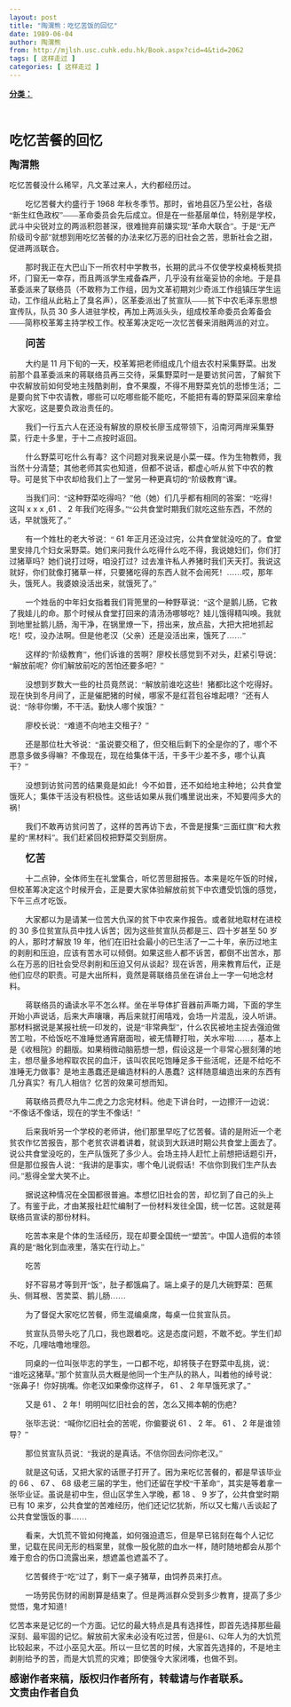 ```yaml
---
layout: post
title: "陶渭熊：吃忆苦饭的回忆"
date: 1989-06-04
author: 陶渭熊
from: http://mjlsh.usc.cuhk.edu.hk/Book.aspx?cid=4&tid=2062
tags: [ 这样走过 ]
categories: [ 这样走过 ]
---
```


<div style="margin: 15px 10px 10px 0px;">
 <div>
  <span id="ctl00_ContentPlaceHolder1_chapter1_SubjectLabel" style="font-weight:bold;text-decoration:underline;">
   分类：
  </span>
 </div>
 <!--[if gte mso 9]><xml>
 <o:OfficeDocumentSettings>
  <o:PixelsPerInch>96</o:PixelsPerInch>
  <o:TargetScreenSize>800x600</o:TargetScreenSize>
 </o:OfficeDocumentSettings>
</xml><![endif]-->
 <!--[if gte mso 9]><xml>
 <w:WordDocument>
  <w:View>Normal</w:View>
  <w:Zoom>0</w:Zoom>
  <w:TrackMoves/>
  <w:TrackFormatting/>
  <w:PunctuationKerning/>
  <w:ValidateAgainstSchemas/>
  <w:SaveIfXMLInvalid>false</w:SaveIfXMLInvalid>
  <w:IgnoreMixedContent>false</w:IgnoreMixedContent>
  <w:AlwaysShowPlaceholderText>false</w:AlwaysShowPlaceholderText>
  <w:DoNotPromoteQF/>
  <w:LidThemeOther>EN-US</w:LidThemeOther>
  <w:LidThemeAsian>JA</w:LidThemeAsian>
  <w:LidThemeComplexScript>X-NONE</w:LidThemeComplexScript>
  <w:Compatibility>
   <w:BreakWrappedTables/>
   <w:SnapToGridInCell/>
   <w:WrapTextWithPunct/>
   <w:UseAsianBreakRules/>
   <w:DontGrowAutofit/>
   <w:SplitPgBreakAndParaMark/>
   <w:EnableOpenTypeKerning/>
   <w:DontFlipMirrorIndents/>
   <w:OverrideTableStyleHps/>
   <w:UseFELayout/>
  </w:Compatibility>
  <m:mathPr>
   <m:mathFont m:val="Cambria Math"/>
   <m:brkBin m:val="before"/>
   <m:brkBinSub m:val="&#45;-"/>
   <m:smallFrac m:val="off"/>
   <m:dispDef/>
   <m:lMargin m:val="0"/>
   <m:rMargin m:val="0"/>
   <m:defJc m:val="centerGroup"/>
   <m:wrapIndent m:val="1440"/>
   <m:intLim m:val="subSup"/>
   <m:naryLim m:val="undOvr"/>
  </m:mathPr></w:WordDocument>
</xml><![endif]-->
 <!--[if gte mso 9]><xml>
 <w:LatentStyles DefLockedState="false" DefUnhideWhenUsed="true"
  DefSemiHidden="true" DefQFormat="false" DefPriority="99"
  LatentStyleCount="276">
  <w:LsdException Locked="false" Priority="0" SemiHidden="false"
   UnhideWhenUsed="false" QFormat="true" Name="Normal"/>
  <w:LsdException Locked="false" Priority="9" SemiHidden="false"
   UnhideWhenUsed="false" QFormat="true" Name="heading 1"/>
  <w:LsdException Locked="false" Priority="9" QFormat="true" Name="heading 2"/>
  <w:LsdException Locked="false" Priority="9" QFormat="true" Name="heading 3"/>
  <w:LsdException Locked="false" Priority="9" QFormat="true" Name="heading 4"/>
  <w:LsdException Locked="false" Priority="9" QFormat="true" Name="heading 5"/>
  <w:LsdException Locked="false" Priority="0" QFormat="true" Name="heading 6"/>
  <w:LsdException Locked="false" Priority="9" QFormat="true" Name="heading 7"/>
  <w:LsdException Locked="false" Priority="9" QFormat="true" Name="heading 8"/>
  <w:LsdException Locked="false" Priority="9" QFormat="true" Name="heading 9"/>
  <w:LsdException Locked="false" Priority="39" Name="toc 1"/>
  <w:LsdException Locked="false" Priority="39" Name="toc 2"/>
  <w:LsdException Locked="false" Priority="39" Name="toc 3"/>
  <w:LsdException Locked="false" Priority="39" Name="toc 4"/>
  <w:LsdException Locked="false" Priority="39" Name="toc 5"/>
  <w:LsdException Locked="false" Priority="39" Name="toc 6"/>
  <w:LsdException Locked="false" Priority="39" Name="toc 7"/>
  <w:LsdException Locked="false" Priority="39" Name="toc 8"/>
  <w:LsdException Locked="false" Priority="39" Name="toc 9"/>
  <w:LsdException Locked="false" Priority="35" QFormat="true" Name="caption"/>
  <w:LsdException Locked="false" Priority="10" SemiHidden="false"
   UnhideWhenUsed="false" QFormat="true" Name="Title"/>
  <w:LsdException Locked="false" Priority="0" Name="Default Paragraph Font"/>
  <w:LsdException Locked="false" Priority="11" SemiHidden="false"
   UnhideWhenUsed="false" QFormat="true" Name="Subtitle"/>
  <w:LsdException Locked="false" Priority="22" SemiHidden="false"
   UnhideWhenUsed="false" QFormat="true" Name="Strong"/>
  <w:LsdException Locked="false" Priority="20" SemiHidden="false"
   UnhideWhenUsed="false" QFormat="true" Name="Emphasis"/>
  <w:LsdException Locked="false" Priority="59" SemiHidden="false"
   UnhideWhenUsed="false" Name="Table Grid"/>
  <w:LsdException Locked="false" UnhideWhenUsed="false" Name="Placeholder Text"/>
  <w:LsdException Locked="false" Priority="1" SemiHidden="false"
   UnhideWhenUsed="false" QFormat="true" Name="No Spacing"/>
  <w:LsdException Locked="false" Priority="60" SemiHidden="false"
   UnhideWhenUsed="false" Name="Light Shading"/>
  <w:LsdException Locked="false" Priority="61" SemiHidden="false"
   UnhideWhenUsed="false" Name="Light List"/>
  <w:LsdException Locked="false" Priority="62" SemiHidden="false"
   UnhideWhenUsed="false" Name="Light Grid"/>
  <w:LsdException Locked="false" Priority="63" SemiHidden="false"
   UnhideWhenUsed="false" Name="Medium Shading 1"/>
  <w:LsdException Locked="false" Priority="64" SemiHidden="false"
   UnhideWhenUsed="false" Name="Medium Shading 2"/>
  <w:LsdException Locked="false" Priority="65" SemiHidden="false"
   UnhideWhenUsed="false" Name="Medium List 1"/>
  <w:LsdException Locked="false" Priority="66" SemiHidden="false"
   UnhideWhenUsed="false" Name="Medium List 2"/>
  <w:LsdException Locked="false" Priority="67" SemiHidden="false"
   UnhideWhenUsed="false" Name="Medium Grid 1"/>
  <w:LsdException Locked="false" Priority="68" SemiHidden="false"
   UnhideWhenUsed="false" Name="Medium Grid 2"/>
  <w:LsdException Locked="false" Priority="69" SemiHidden="false"
   UnhideWhenUsed="false" Name="Medium Grid 3"/>
  <w:LsdException Locked="false" Priority="70" SemiHidden="false"
   UnhideWhenUsed="false" Name="Dark List"/>
  <w:LsdException Locked="false" Priority="71" SemiHidden="false"
   UnhideWhenUsed="false" Name="Colorful Shading"/>
  <w:LsdException Locked="false" Priority="72" SemiHidden="false"
   UnhideWhenUsed="false" Name="Colorful List"/>
  <w:LsdException Locked="false" Priority="73" SemiHidden="false"
   UnhideWhenUsed="false" Name="Colorful Grid"/>
  <w:LsdException Locked="false" Priority="60" SemiHidden="false"
   UnhideWhenUsed="false" Name="Light Shading Accent 1"/>
  <w:LsdException Locked="false" Priority="61" SemiHidden="false"
   UnhideWhenUsed="false" Name="Light List Accent 1"/>
  <w:LsdException Locked="false" Priority="62" SemiHidden="false"
   UnhideWhenUsed="false" Name="Light Grid Accent 1"/>
  <w:LsdException Locked="false" Priority="63" SemiHidden="false"
   UnhideWhenUsed="false" Name="Medium Shading 1 Accent 1"/>
  <w:LsdException Locked="false" Priority="64" SemiHidden="false"
   UnhideWhenUsed="false" Name="Medium Shading 2 Accent 1"/>
  <w:LsdException Locked="false" Priority="65" SemiHidden="false"
   UnhideWhenUsed="false" Name="Medium List 1 Accent 1"/>
  <w:LsdException Locked="false" UnhideWhenUsed="false" Name="Revision"/>
  <w:LsdException Locked="false" Priority="34" SemiHidden="false"
   UnhideWhenUsed="false" QFormat="true" Name="List Paragraph"/>
  <w:LsdException Locked="false" Priority="29" SemiHidden="false"
   UnhideWhenUsed="false" QFormat="true" Name="Quote"/>
  <w:LsdException Locked="false" Priority="30" SemiHidden="false"
   UnhideWhenUsed="false" QFormat="true" Name="Intense Quote"/>
  <w:LsdException Locked="false" Priority="66" SemiHidden="false"
   UnhideWhenUsed="false" Name="Medium List 2 Accent 1"/>
  <w:LsdException Locked="false" Priority="67" SemiHidden="false"
   UnhideWhenUsed="false" Name="Medium Grid 1 Accent 1"/>
  <w:LsdException Locked="false" Priority="68" SemiHidden="false"
   UnhideWhenUsed="false" Name="Medium Grid 2 Accent 1"/>
  <w:LsdException Locked="false" Priority="69" SemiHidden="false"
   UnhideWhenUsed="false" Name="Medium Grid 3 Accent 1"/>
  <w:LsdException Locked="false" Priority="70" SemiHidden="false"
   UnhideWhenUsed="false" Name="Dark List Accent 1"/>
  <w:LsdException Locked="false" Priority="71" SemiHidden="false"
   UnhideWhenUsed="false" Name="Colorful Shading Accent 1"/>
  <w:LsdException Locked="false" Priority="72" SemiHidden="false"
   UnhideWhenUsed="false" Name="Colorful List Accent 1"/>
  <w:LsdException Locked="false" Priority="73" SemiHidden="false"
   UnhideWhenUsed="false" Name="Colorful Grid Accent 1"/>
  <w:LsdException Locked="false" Priority="60" SemiHidden="false"
   UnhideWhenUsed="false" Name="Light Shading Accent 2"/>
  <w:LsdException Locked="false" Priority="61" SemiHidden="false"
   UnhideWhenUsed="false" Name="Light List Accent 2"/>
  <w:LsdException Locked="false" Priority="62" SemiHidden="false"
   UnhideWhenUsed="false" Name="Light Grid Accent 2"/>
  <w:LsdException Locked="false" Priority="63" SemiHidden="false"
   UnhideWhenUsed="false" Name="Medium Shading 1 Accent 2"/>
  <w:LsdException Locked="false" Priority="64" SemiHidden="false"
   UnhideWhenUsed="false" Name="Medium Shading 2 Accent 2"/>
  <w:LsdException Locked="false" Priority="65" SemiHidden="false"
   UnhideWhenUsed="false" Name="Medium List 1 Accent 2"/>
  <w:LsdException Locked="false" Priority="66" SemiHidden="false"
   UnhideWhenUsed="false" Name="Medium List 2 Accent 2"/>
  <w:LsdException Locked="false" Priority="67" SemiHidden="false"
   UnhideWhenUsed="false" Name="Medium Grid 1 Accent 2"/>
  <w:LsdException Locked="false" Priority="68" SemiHidden="false"
   UnhideWhenUsed="false" Name="Medium Grid 2 Accent 2"/>
  <w:LsdException Locked="false" Priority="69" SemiHidden="false"
   UnhideWhenUsed="false" Name="Medium Grid 3 Accent 2"/>
  <w:LsdException Locked="false" Priority="70" SemiHidden="false"
   UnhideWhenUsed="false" Name="Dark List Accent 2"/>
  <w:LsdException Locked="false" Priority="71" SemiHidden="false"
   UnhideWhenUsed="false" Name="Colorful Shading Accent 2"/>
  <w:LsdException Locked="false" Priority="72" SemiHidden="false"
   UnhideWhenUsed="false" Name="Colorful List Accent 2"/>
  <w:LsdException Locked="false" Priority="73" SemiHidden="false"
   UnhideWhenUsed="false" Name="Colorful Grid Accent 2"/>
  <w:LsdException Locked="false" Priority="60" SemiHidden="false"
   UnhideWhenUsed="false" Name="Light Shading Accent 3"/>
  <w:LsdException Locked="false" Priority="61" SemiHidden="false"
   UnhideWhenUsed="false" Name="Light List Accent 3"/>
  <w:LsdException Locked="false" Priority="62" SemiHidden="false"
   UnhideWhenUsed="false" Name="Light Grid Accent 3"/>
  <w:LsdException Locked="false" Priority="63" SemiHidden="false"
   UnhideWhenUsed="false" Name="Medium Shading 1 Accent 3"/>
  <w:LsdException Locked="false" Priority="64" SemiHidden="false"
   UnhideWhenUsed="false" Name="Medium Shading 2 Accent 3"/>
  <w:LsdException Locked="false" Priority="65" SemiHidden="false"
   UnhideWhenUsed="false" Name="Medium List 1 Accent 3"/>
  <w:LsdException Locked="false" Priority="66" SemiHidden="false"
   UnhideWhenUsed="false" Name="Medium List 2 Accent 3"/>
  <w:LsdException Locked="false" Priority="67" SemiHidden="false"
   UnhideWhenUsed="false" Name="Medium Grid 1 Accent 3"/>
  <w:LsdException Locked="false" Priority="68" SemiHidden="false"
   UnhideWhenUsed="false" Name="Medium Grid 2 Accent 3"/>
  <w:LsdException Locked="false" Priority="69" SemiHidden="false"
   UnhideWhenUsed="false" Name="Medium Grid 3 Accent 3"/>
  <w:LsdException Locked="false" Priority="70" SemiHidden="false"
   UnhideWhenUsed="false" Name="Dark List Accent 3"/>
  <w:LsdException Locked="false" Priority="71" SemiHidden="false"
   UnhideWhenUsed="false" Name="Colorful Shading Accent 3"/>
  <w:LsdException Locked="false" Priority="72" SemiHidden="false"
   UnhideWhenUsed="false" Name="Colorful List Accent 3"/>
  <w:LsdException Locked="false" Priority="73" SemiHidden="false"
   UnhideWhenUsed="false" Name="Colorful Grid Accent 3"/>
  <w:LsdException Locked="false" Priority="60" SemiHidden="false"
   UnhideWhenUsed="false" Name="Light Shading Accent 4"/>
  <w:LsdException Locked="false" Priority="61" SemiHidden="false"
   UnhideWhenUsed="false" Name="Light List Accent 4"/>
  <w:LsdException Locked="false" Priority="62" SemiHidden="false"
   UnhideWhenUsed="false" Name="Light Grid Accent 4"/>
  <w:LsdException Locked="false" Priority="63" SemiHidden="false"
   UnhideWhenUsed="false" Name="Medium Shading 1 Accent 4"/>
  <w:LsdException Locked="false" Priority="64" SemiHidden="false"
   UnhideWhenUsed="false" Name="Medium Shading 2 Accent 4"/>
  <w:LsdException Locked="false" Priority="65" SemiHidden="false"
   UnhideWhenUsed="false" Name="Medium List 1 Accent 4"/>
  <w:LsdException Locked="false" Priority="66" SemiHidden="false"
   UnhideWhenUsed="false" Name="Medium List 2 Accent 4"/>
  <w:LsdException Locked="false" Priority="67" SemiHidden="false"
   UnhideWhenUsed="false" Name="Medium Grid 1 Accent 4"/>
  <w:LsdException Locked="false" Priority="68" SemiHidden="false"
   UnhideWhenUsed="false" Name="Medium Grid 2 Accent 4"/>
  <w:LsdException Locked="false" Priority="69" SemiHidden="false"
   UnhideWhenUsed="false" Name="Medium Grid 3 Accent 4"/>
  <w:LsdException Locked="false" Priority="70" SemiHidden="false"
   UnhideWhenUsed="false" Name="Dark List Accent 4"/>
  <w:LsdException Locked="false" Priority="71" SemiHidden="false"
   UnhideWhenUsed="false" Name="Colorful Shading Accent 4"/>
  <w:LsdException Locked="false" Priority="72" SemiHidden="false"
   UnhideWhenUsed="false" Name="Colorful List Accent 4"/>
  <w:LsdException Locked="false" Priority="73" SemiHidden="false"
   UnhideWhenUsed="false" Name="Colorful Grid Accent 4"/>
  <w:LsdException Locked="false" Priority="60" SemiHidden="false"
   UnhideWhenUsed="false" Name="Light Shading Accent 5"/>
  <w:LsdException Locked="false" Priority="61" SemiHidden="false"
   UnhideWhenUsed="false" Name="Light List Accent 5"/>
  <w:LsdException Locked="false" Priority="62" SemiHidden="false"
   UnhideWhenUsed="false" Name="Light Grid Accent 5"/>
  <w:LsdException Locked="false" Priority="63" SemiHidden="false"
   UnhideWhenUsed="false" Name="Medium Shading 1 Accent 5"/>
  <w:LsdException Locked="false" Priority="64" SemiHidden="false"
   UnhideWhenUsed="false" Name="Medium Shading 2 Accent 5"/>
  <w:LsdException Locked="false" Priority="65" SemiHidden="false"
   UnhideWhenUsed="false" Name="Medium List 1 Accent 5"/>
  <w:LsdException Locked="false" Priority="66" SemiHidden="false"
   UnhideWhenUsed="false" Name="Medium List 2 Accent 5"/>
  <w:LsdException Locked="false" Priority="67" SemiHidden="false"
   UnhideWhenUsed="false" Name="Medium Grid 1 Accent 5"/>
  <w:LsdException Locked="false" Priority="68" SemiHidden="false"
   UnhideWhenUsed="false" Name="Medium Grid 2 Accent 5"/>
  <w:LsdException Locked="false" Priority="69" SemiHidden="false"
   UnhideWhenUsed="false" Name="Medium Grid 3 Accent 5"/>
  <w:LsdException Locked="false" Priority="70" SemiHidden="false"
   UnhideWhenUsed="false" Name="Dark List Accent 5"/>
  <w:LsdException Locked="false" Priority="71" SemiHidden="false"
   UnhideWhenUsed="false" Name="Colorful Shading Accent 5"/>
  <w:LsdException Locked="false" Priority="72" SemiHidden="false"
   UnhideWhenUsed="false" Name="Colorful List Accent 5"/>
  <w:LsdException Locked="false" Priority="73" SemiHidden="false"
   UnhideWhenUsed="false" Name="Colorful Grid Accent 5"/>
  <w:LsdException Locked="false" Priority="60" SemiHidden="false"
   UnhideWhenUsed="false" Name="Light Shading Accent 6"/>
  <w:LsdException Locked="false" Priority="61" SemiHidden="false"
   UnhideWhenUsed="false" Name="Light List Accent 6"/>
  <w:LsdException Locked="false" Priority="62" SemiHidden="false"
   UnhideWhenUsed="false" Name="Light Grid Accent 6"/>
  <w:LsdException Locked="false" Priority="63" SemiHidden="false"
   UnhideWhenUsed="false" Name="Medium Shading 1 Accent 6"/>
  <w:LsdException Locked="false" Priority="64" SemiHidden="false"
   UnhideWhenUsed="false" Name="Medium Shading 2 Accent 6"/>
  <w:LsdException Locked="false" Priority="65" SemiHidden="false"
   UnhideWhenUsed="false" Name="Medium List 1 Accent 6"/>
  <w:LsdException Locked="false" Priority="66" SemiHidden="false"
   UnhideWhenUsed="false" Name="Medium List 2 Accent 6"/>
  <w:LsdException Locked="false" Priority="67" SemiHidden="false"
   UnhideWhenUsed="false" Name="Medium Grid 1 Accent 6"/>
  <w:LsdException Locked="false" Priority="68" SemiHidden="false"
   UnhideWhenUsed="false" Name="Medium Grid 2 Accent 6"/>
  <w:LsdException Locked="false" Priority="69" SemiHidden="false"
   UnhideWhenUsed="false" Name="Medium Grid 3 Accent 6"/>
  <w:LsdException Locked="false" Priority="70" SemiHidden="false"
   UnhideWhenUsed="false" Name="Dark List Accent 6"/>
  <w:LsdException Locked="false" Priority="71" SemiHidden="false"
   UnhideWhenUsed="false" Name="Colorful Shading Accent 6"/>
  <w:LsdException Locked="false" Priority="72" SemiHidden="false"
   UnhideWhenUsed="false" Name="Colorful List Accent 6"/>
  <w:LsdException Locked="false" Priority="73" SemiHidden="false"
   UnhideWhenUsed="false" Name="Colorful Grid Accent 6"/>
  <w:LsdException Locked="false" Priority="19" SemiHidden="false"
   UnhideWhenUsed="false" QFormat="true" Name="Subtle Emphasis"/>
  <w:LsdException Locked="false" Priority="21" SemiHidden="false"
   UnhideWhenUsed="false" QFormat="true" Name="Intense Emphasis"/>
  <w:LsdException Locked="false" Priority="31" SemiHidden="false"
   UnhideWhenUsed="false" QFormat="true" Name="Subtle Reference"/>
  <w:LsdException Locked="false" Priority="32" SemiHidden="false"
   UnhideWhenUsed="false" QFormat="true" Name="Intense Reference"/>
  <w:LsdException Locked="false" Priority="33" SemiHidden="false"
   UnhideWhenUsed="false" QFormat="true" Name="Book Title"/>
  <w:LsdException Locked="false" Priority="37" Name="Bibliography"/>
  <w:LsdException Locked="false" Priority="39" QFormat="true" Name="TOC Heading"/>
 </w:LatentStyles>
</xml><![endif]-->
 <!--[if gte mso 10]>
<style>
 /* Style Definitions */
table.MsoNormalTable
	{mso-style-name:"Table Normal";
	mso-tstyle-rowband-size:0;
	mso-tstyle-colband-size:0;
	mso-style-noshow:yes;
	mso-style-priority:99;
	mso-style-parent:"";
	mso-padding-alt:0in 5.4pt 0in 5.4pt;
	mso-para-margin:0in;
	mso-para-margin-bottom:.0001pt;
	mso-pagination:widow-orphan;
	font-size:10.0pt;
	font-family:"Times New Roman";}
</style>
<![endif]-->
 <!--StartFragment-->
 <p class="MsoNormal">
  <b>
   <font size="5">
    <span lang="ZH-CN" style="font-family: 宋体;">
     <br/>
    </span>
   </font>
  </b>
 </p>
 <p class="MsoNormal">
  <b>
   <font size="5">
    <span lang="ZH-CN" style="font-family: 宋体;">
     吃忆苦餐的回忆
    </span>
    <o:p>
    </o:p>
   </font>
  </b>
 </p>
 <p class="MsoNormal">
  <font size="4">
   <b>
    <span lang="ZH-CN" style='mso-bidi-font-size:10.5pt;font-family:宋体;mso-ascii-font-family:
"Times New Roman"'>
     陶渭熊
    </span>
    <o:p>
    </o:p>
   </b>
  </font>
 </p>
 <p class="MsoNormal">
  <span lang="ZH-CN" style='font-family:宋体;mso-ascii-font-family:"Times New Roman"'>
   吃忆苦餐没什么稀罕，凡文革过来人，大约都经历过。
  </span>
  <o:p>
  </o:p>
 </p>
 <p class="MsoNormal" style="text-indent:21.75pt">
  <span lang="ZH-CN" style='font-family:宋体;mso-ascii-font-family:"Times New Roman"'>
   吃忆苦餐大约盛行于
  </span>
  1968
  <span lang="ZH-CN" style='font-family:宋体;mso-ascii-font-family:"Times New Roman"'>
   年秋冬季节。那时，省地县区乃至公社，各级“新生红色政权”——革命委员会先后成立。但是在一些基层单位，特别是学校，武斗中尖锐对立的两派积怨甚深，很难抛弃前嫌实现“革命大联合”。于是“无产阶级司令部”就想到用吃忆苦餐的办法来忆万恶的旧社会之苦，思新社会之甜，促进两派联合。
  </span>
  <o:p>
  </o:p>
 </p>
 <p class="MsoNormal" style="text-indent:21.75pt">
  <span lang="ZH-CN" style='font-family:宋体;mso-ascii-font-family:"Times New Roman"'>
   那时我正在大巴山下一所农村中学教书，长期的武斗不仅使学校桌椅板凳损坏，门窗无一幸存，而且两派学生戒备森严，几乎没有丝毫妥协的余地。于是县革委派来了联络员（不敢称为工作组，因为文革初期刘少奇派工作组镇压学生运动，工作组从此粘上了臭名声），区革委派出了贫宣队——贫下中农毛泽东思想宣传队，队员
  </span>
  30
  <span lang="ZH-CN" style='font-family:宋体;mso-ascii-font-family:"Times New Roman"'>
   多人进驻学校，再加上两派头头，组成校革命委员会筹备会——简称校革筹主持学校工作。校革筹决定吃一次忆苦餐来消融两派的对立。
  </span>
  <o:p>
  </o:p>
 </p>
 <p class="MsoNormal" style="text-indent:21.75pt">
  <span lang="ZH-CN" style='font-family:宋体;mso-ascii-font-family:"Times New Roman"'>
   <b>
    <font size="4">
     问苦
    </font>
   </b>
  </span>
  <o:p>
  </o:p>
 </p>
 <p class="MsoNormal" style="text-indent:21.75pt">
  <span lang="ZH-CN" style='font-family:宋体;mso-ascii-font-family:"Times New Roman"'>
   大约是
  </span>
  11
  <span lang="ZH-CN" style='font-family:宋体;mso-ascii-font-family:"Times New Roman"'>
   月下旬的一天，校革筹把老师组成几个组去农村采集野菜。出发前那个县革委派来的蒋联络员再三交待，采集野菜时一是要访贫问苦，了解贫下中农解放前如何受地主残酷剥削，食不果腹，不得不用野菜充饥的悲惨生活；二是要向贫下中农请教，哪些可以吃哪些能不能吃，不能把有毒的野菜采回来拿给大家吃，这是要负政治责任的。
  </span>
  <o:p>
  </o:p>
 </p>
 <p class="MsoNormal" style="text-indent:21.75pt">
  <span lang="ZH-CN" style='font-family:宋体;mso-ascii-font-family:"Times New Roman"'>
   我们一行五六人在还没有解放的原校长廖玉成带领下，沿南河两岸采集野菜，行走十多里，于十二点按时返回。
  </span>
  <o:p>
  </o:p>
 </p>
 <p class="MsoNormal" style="text-indent:21.75pt">
  <span lang="ZH-CN" style='font-family:宋体;mso-ascii-font-family:"Times New Roman"'>
   什么野菜可吃什么有毒？这个问题对我来说是小菜一碟。作为生物教师，我当然十分清楚；其他老师其实也知道，但都不说话，都虚心听从贫下中农的教导。可是贫下中农却给我们上了一堂另一种更真切的“阶级教育”课。
  </span>
  <o:p>
  </o:p>
 </p>
 <p class="MsoNormal" style="text-indent:21.75pt">
  <span lang="ZH-CN" style='font-family:宋体;mso-ascii-font-family:"Times New Roman"'>
   当我们问：“这种野菜吃得吗？”他（她）们几乎都有相同的答案：“吃得！这叫
  </span>
  x
x x ,61
  <span lang="ZH-CN" style='font-family:宋体;mso-ascii-font-family:"Times New Roman"'>
   、
  </span>
  2
  <span lang="ZH-CN" style='font-family:宋体;mso-ascii-font-family:"Times New Roman"'>
   年我们吃得多。”“公共食堂时期我们就吃这些东西，不然的话，早就饿死了。”
  </span>
  <o:p>
  </o:p>
 </p>
 <p class="MsoNormal" style="text-indent:21.75pt">
  <span lang="ZH-CN" style='font-family:宋体;mso-ascii-font-family:"Times New Roman"'>
   有一个姓杜的老大爷说：“
  </span>
  61
  <span lang="ZH-CN" style='font-family:宋体;mso-ascii-font-family:"Times New Roman"'>
   年正月还没过完，公共食堂就没吃的了。食堂里安排几个妇女采野菜。她们来问我什么吃得什么吃不得，我说媳妇们，你们打过猪草吗？她们说打过呀，咱没打过？过去准许私人养猪时我们天天打。我说这就好，你们就像打猪草一样，只要猪吃得的东西人就不会闹死！……哎，那年头，饿死人。我婆娘没活出来，就饿死了。”
  </span>
  <o:p>
  </o:p>
 </p>
 <p class="MsoNormal" style="text-indent:21.75pt">
  <span lang="ZH-CN" style='font-family:宋体;mso-ascii-font-family:"Times New Roman"'>
   一个姓岳的中年妇女指着我们背篼里的一种野草说：“这个是鹅儿肠，它救了我娃儿的命。那个时候从食堂打回来的清汤汤哪够吃？娃儿饿得精叫唤。我就到地里扯鹅儿肠，淘干净，在锅里燎一下，捞出来，放点盐，大把大把地抓起吃！哎，没办法啊。但是他老汉（父亲）还是没活出来，饿死了……”
  </span>
  <o:p>
  </o:p>
 </p>
 <p class="MsoNormal" style="text-indent:21.75pt">
  <span lang="ZH-CN" style='font-family:宋体;mso-ascii-font-family:"Times New Roman"'>
   这样的“阶级教育”，他们诉谁的苦啊？廖校长感觉到不对头，赶紧引导说：“解放前呢？你们解放前吃的苦怕还要多吧？”
  </span>
  <o:p>
  </o:p>
 </p>
 <p class="MsoNormal" style="text-indent:21.75pt">
  <span lang="ZH-CN" style='font-family:宋体;mso-ascii-font-family:"Times New Roman"'>
   没想到岁数大一些的社员竟然说：“解放前谁吃这些！猪都比这个吃得好。现在快到冬月间了，正是催肥猪的时候，哪家不是红苕包谷堆起喂？”还有人说：“除非你懒，不干活。勤快人哪个挨饿？”
  </span>
  <o:p>
  </o:p>
 </p>
 <p class="MsoNormal" style="text-indent:21.75pt">
  <span lang="ZH-CN" style='font-family:宋体;mso-ascii-font-family:"Times New Roman"'>
   廖校长说：“难道不向地主交租子？”
  </span>
  <o:p>
  </o:p>
 </p>
 <p class="MsoNormal" style="text-indent:21.75pt">
  <span lang="ZH-CN" style='font-family:宋体;mso-ascii-font-family:"Times New Roman"'>
   还是那位杜大爷说：“虽说要交租了，但交租后剩下的全是你的了，哪个不愿意多做多得嘛？不像现在，现在给集体干活，干多干少差不多，哪个认真干？”
  </span>
  <o:p>
  </o:p>
 </p>
 <p class="MsoNormal" style="text-indent:21.75pt">
  <span lang="ZH-CN" style='font-family:宋体;mso-ascii-font-family:"Times New Roman"'>
   没想到访贫问苦的结果竟是如此！今不如昔，还不如给地主种地；公共食堂饿死人；集体干活没有积极性。这些话如果从我们嘴里说出来，不知要闯多大的祸！
  </span>
  <o:p>
  </o:p>
 </p>
 <p class="MsoNormal" style="text-indent:21.75pt">
  <span lang="ZH-CN" style='font-family:宋体;mso-ascii-font-family:"Times New Roman"'>
   我们不敢再访贫问苦了，这样的苦再访下去，不啻是搜集“三面红旗”和大救星的“黑材料”。我们赶紧回校把野菜交到厨房。
  </span>
  <o:p>
  </o:p>
 </p>
 <p class="MsoNormal" style="text-indent:21.75pt">
  <span lang="ZH-CN" style='font-family:宋体;
mso-ascii-font-family:"Times New Roman"'>
   <b>
    <font size="4">
     忆苦
    </font>
   </b>
  </span>
  <o:p>
  </o:p>
 </p>
 <p class="MsoNormal" style="text-indent:21.75pt">
  <span lang="ZH-CN" style='font-family:宋体;mso-ascii-font-family:"Times New Roman"'>
   十二点钟，全体师生在礼堂集合，听忆苦思甜报告。本来是吃午饭的时候，但校革筹决定这个时候开会，正是要大家体验解放前贫下中农遭受饥饿的感觉，下午三点才吃饭。
  </span>
  <o:p>
  </o:p>
 </p>
 <p class="MsoNormal" style="text-indent:21.75pt">
  <span lang="ZH-CN" style='font-family:宋体;mso-ascii-font-family:"Times New Roman"'>
   大家都以为是请某一位苦大仇深的贫下中农来作报告。或者就地取材在进校的
  </span>
  30
  <span lang="ZH-CN" style='font-family:宋体;mso-ascii-font-family:"Times New Roman"'>
   多位贫宣队员中找人诉苦；因为这些贫宣队员都是三、四十岁甚至
  </span>
  50
  <span lang="ZH-CN" style='font-family:宋体;mso-ascii-font-family:"Times New Roman"'>
   岁的人，那时才解放
  </span>
  19
  <span lang="ZH-CN" style='font-family:宋体;mso-ascii-font-family:"Times New Roman"'>
   年，他们在旧社会最小的已生活了一二十年，亲历过地主的剥削和压迫，应该有苦水可以倾倒。如果这些人都不诉苦，都倒不出苦水，那么在万恶的旧社会受尽剥削和压迫又何从谈起？现在诉苦，用来教育后代，正是他们应尽的职责。可是大出所料，竟然是蒋联络员坐在讲台上一字一句地念材料。
  </span>
  <o:p>
  </o:p>
 </p>
 <p class="MsoNormal" style="text-indent:21.75pt">
  <span lang="ZH-CN" style='font-family:宋体;mso-ascii-font-family:"Times New Roman"'>
   蒋联络员的诵读水平不怎么样。坐在半导体扩音器前声嘶力竭，下面的学生开始小声说话，后来大声嚷嚷，再后来就打闹嘻戏，会场一片混乱，没人听讲。那材料据说是某报社统一印发的，说是“非常典型”，什么农民被地主捉去强迫做苦工啦，不给饭吃不准睡觉通宵磨面啦，被无情鞭打啦，关水牢啦……，基本上是《收租院》的翻版。如果稍微动脑筋想一想，假设这是一个非常心狠刻薄的地主，想尽量多地榨取农民的血汗，该叫农民吃饱睡足多干些活呢，还是不给吃不准睡无力做事？是地主愚蠢还是编造材料的人愚蠢？这样随意编造出来的东西有几分真实？有几人相信？忆苦的效果可想而知。
  </span>
  <o:p>
  </o:p>
 </p>
 <p class="MsoNormal" style="text-indent:21.75pt">
  <span lang="ZH-CN" style='font-family:宋体;mso-ascii-font-family:"Times New Roman"'>
   蒋联络员费尽九牛二虎之力念完材料。他走下讲台时，一边擦汗一边说：“不像话不像话，现在的学生不像话！”
  </span>
  <o:p>
  </o:p>
 </p>
 <p class="MsoNormal" style="text-indent:21.75pt">
  <span lang="ZH-CN" style='font-family:宋体;mso-ascii-font-family:"Times New Roman"'>
   后来我听另一个学校的老师讲，他们那里早吃了忆苦餐。请的是附近一个老贫农作忆苦报告，那个老贫农讲着讲着，就谈到大跃进时期公共食堂上面去了。说公共食堂没吃的，生产队饿死了多少人。会场主持人赶忙上前想把话题引开，但是那位报告人说：“我讲的是事实，哪个龟儿说假话！不信你到我们生产队去问。”惹得全堂大笑不止。
  </span>
  <o:p>
  </o:p>
 </p>
 <p class="MsoNormal" style="text-indent:21.75pt">
  <span lang="ZH-CN" style='font-family:宋体;mso-ascii-font-family:"Times New Roman"'>
   据说这种情况在全国都很普遍。本想忆旧社会的苦，却忆到了自己的头上了。有鉴于此，才由某报社赶忙编制了一份材料发往全国，统一忆苦。这就是蒋联络员宣读的那份材料。
  </span>
  <o:p>
  </o:p>
 </p>
 <p class="MsoNormal" style="text-indent:21.75pt">
  <span lang="ZH-CN" style='font-family:宋体;mso-ascii-font-family:"Times New Roman"'>
   吃苦本来是个体的生活经历，现在却要全国统一“塑苦”。中国人造假的本领真的是“融化到血液里，落实在行动上。”
  </span>
  <o:p>
  </o:p>
 </p>
 <p class="MsoNormal" style="text-indent:21.75pt">
  <span lang="ZH-CN" style='font-family:
宋体;mso-ascii-font-family:"Times New Roman"'>
   吃苦
  </span>
  <o:p>
  </o:p>
 </p>
 <p class="MsoNormal" style="text-indent:21.75pt">
  <span lang="ZH-CN" style='font-family:宋体;mso-ascii-font-family:"Times New Roman"'>
   好不容易才等到开“饭”，肚子都饿扁了。端上桌子的是几大碗野菜：芭蕉头、侧耳根、苦荬菜、鹅儿肠……
  </span>
  <o:p>
  </o:p>
 </p>
 <p class="MsoNormal" style="text-indent:21.75pt">
  <span lang="ZH-CN" style='font-family:宋体;mso-ascii-font-family:"Times New Roman"'>
   为了督促大家吃忆苦餐，师生混编桌席，每桌一位贫宣队员。
  </span>
  <o:p>
  </o:p>
 </p>
 <p class="MsoNormal" style="text-indent:21.75pt">
  <span lang="ZH-CN" style='font-family:宋体;mso-ascii-font-family:"Times New Roman"'>
   贫宣队员带头吃了几口，我也跟着吃。这是态度问题，不敢不虼。学生们却不吃，几哩咕噜地埋怨。
  </span>
  <o:p>
  </o:p>
 </p>
 <p class="MsoNormal" style="text-indent:21.75pt">
  <span lang="ZH-CN" style='font-family:宋体;mso-ascii-font-family:"Times New Roman"'>
   同桌的一位叫张毕志的学生，一口都不吃，却将筷子在野菜中乱挑，说：“谁吃这猪草。”那个贫宣队员大概是他同一个生产队的熟人，叫着他的绰号说：“张鼻子！你好挑嘴。你老汉如果像你这样子，
  </span>
  61
  <span lang="ZH-CN" style='font-family:宋体;mso-ascii-font-family:"Times New Roman"'>
   、
  </span>
  2
  <span lang="ZH-CN" style='font-family:宋体;mso-ascii-font-family:"Times New Roman"'>
   年早饿死求了。”
  </span>
  <o:p>
  </o:p>
 </p>
 <p class="MsoNormal" style="text-indent:21.75pt">
  <span lang="ZH-CN" style='font-family:宋体;mso-ascii-font-family:"Times New Roman"'>
   又是
  </span>
  61
  <span lang="ZH-CN" style='font-family:宋体;mso-ascii-font-family:"Times New Roman"'>
   、
  </span>
  2
  <span lang="ZH-CN" style='font-family:宋体;mso-ascii-font-family:"Times New Roman"'>
   年！明明叫忆旧社会的苦，怎么又揭本朝的伤疤？
  </span>
  <o:p>
  </o:p>
 </p>
 <p class="MsoNormal" style="text-indent:21.75pt">
  <span lang="ZH-CN" style='font-family:宋体;mso-ascii-font-family:"Times New Roman"'>
   张毕志说：“喊你忆旧社会的苦呢，你偏要说
  </span>
  61
  <span lang="ZH-CN" style='font-family:宋体;mso-ascii-font-family:"Times New Roman"'>
   、
  </span>
  2
  <span lang="ZH-CN" style='font-family:宋体;mso-ascii-font-family:"Times New Roman"'>
   年。
  </span>
  61
  <span lang="ZH-CN" style='font-family:宋体;mso-ascii-font-family:"Times New Roman"'>
   、
  </span>
  2
  <span lang="ZH-CN" style='font-family:宋体;mso-ascii-font-family:"Times New Roman"'>
   年是谁领导？”
  </span>
  <o:p>
  </o:p>
 </p>
 <p class="MsoNormal" style="text-indent:21.75pt">
  <span lang="ZH-CN" style='font-family:宋体;mso-ascii-font-family:"Times New Roman"'>
   那位贫宣队员说：“我说的是真话。不信你回去问你老汉。”
  </span>
  <o:p>
  </o:p>
 </p>
 <p class="MsoNormal" style="text-indent:21.75pt">
  <span lang="ZH-CN" style='font-family:宋体;mso-ascii-font-family:"Times New Roman"'>
   就是这句话，又把大家的话匣子打开了。困为来吃忆苦餐的，都是早该毕业的
  </span>
  66
  <span lang="ZH-CN" style='font-family:宋体;mso-ascii-font-family:"Times New Roman"'>
   、
  </span>
  67
  <span lang="ZH-CN" style='font-family:宋体;mso-ascii-font-family:"Times New Roman"'>
   、
  </span>
  68
  <span lang="ZH-CN" style='font-family:宋体;mso-ascii-font-family:"Times New Roman"'>
   级老三届的学生，他们还留在学校“干革命”，其实是等着拿一张毕业证。虽说是初中生，但山区学生入学晚，都
  </span>
  18
  <span lang="ZH-CN" style='font-family:宋体;mso-ascii-font-family:"Times New Roman"'>
   、
  </span>
  9
  <span lang="ZH-CN" style='font-family:宋体;mso-ascii-font-family:"Times New Roman"'>
   岁了，公共食堂时期已有
  </span>
  10
  <span lang="ZH-CN" style='font-family:宋体;mso-ascii-font-family:"Times New Roman"'>
   来岁，公共食堂的苦难经历，他们还记忆犹新，所以又七觜八舌谈起了公共食堂饿饭的事……
  </span>
  <o:p>
  </o:p>
 </p>
 <p class="MsoNormal" style="text-indent:21.75pt">
  <span lang="ZH-CN" style='font-family:宋体;mso-ascii-font-family:"Times New Roman"'>
   看来，大饥荒不管如何掩盖，如何强迫遗忘，但是早已铭刻在每个人记忆里，记载在民间无形的档案里，就像一股化脓的血水一样，随时随地都会从那个难于愈合的伤口流露出来，想遮盖也遮盖不了。
  </span>
  <o:p>
  </o:p>
 </p>
 <p class="MsoNormal" style="text-indent:21.75pt">
  <span lang="ZH-CN" style='font-family:宋体;mso-ascii-font-family:"Times New Roman"'>
   忆苦餐终于“吃”过了，剩下一桌子猪草，由饲养员来打点。
  </span>
  <o:p>
  </o:p>
 </p>
 <p class="MsoNormal" style="text-indent:21.75pt">
  <span lang="ZH-CN" style='font-family:宋体;mso-ascii-font-family:"Times New Roman"'>
   一场劳民伤财的闹剧算是结束了。但是两派群众受到多少教育，提高了多少觉悟，鬼才知道！
  </span>
  <o:p>
  </o:p>
 </p>
 <span lang="ZH-CN" style="font-family: 宋体;">
  忆苦本来是记忆的一个方面。记忆的最大特点是具有选择性，即首先选择那些最深刻、最牢固的记忆。解放前大家未必没有吃过苦，但是61、62年人为的大饥荒比较起来，不过小巫见大巫。所以一旦忆苦的时候，大家首先选择的，不是地主剥削给予的苦，而是大饥荒的灾难；即使强令大家闭嘴，也做不到。
 </span>
 <!--EndFragment-->
 <div>
  <span lang="ZH-CN" style="font-family: 宋体;">
   <br/>
  </span>
 </div>
 <div>
  <span lang="ZH-CN" style="font-family: 宋体;">
   <strong style="font-family: Times; font-size: 18px; line-height: 24.64000129699707px;">
    感谢作者来稿，版权归作者所有，转载请与作者联系。
    <br/>
    文责由作者自负
   </strong>
  </span>
 </div>
</div>

